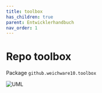 ```yaml
---
title: toolbox
has_children: true
parent: Entwicklerhandbuch
nav_order: 1
---
```

# Repo toolbox
Package `github.weichware10.toolbox`

![UML](https://raw.githubusercontent.com/weichware10/dokumente/main/uml-class/toolbox/github.weichware10.toolbox.svg)
